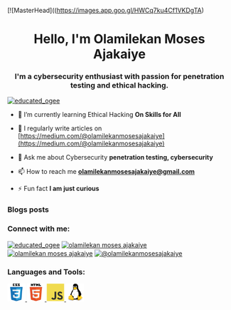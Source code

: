 [![MasterHead]((https://images.app.goo.gl/HWCq7ku4Cf1VKDgTA)
<h1 align="center">Hello, I'm Olamilekan Moses Ajakaiye</h1>
<h3 align="center">I'm a cybersecurity enthusiast with passion for penetration testing and ethical hacking.</h3>

<p align="left"> <a href="https://twitter.com/educated_ogee" target="blank"><img src="https://img.shields.io/twitter/follow/educated_ogee?logo=twitter&style=for-the-badge" alt="educated_ogee" /></a> </p>

- 🌱 I’m currently learning Ethical Hacking **On Skills for All**

- 📝 I regularly write articles on [https://medium.com/@olamilekanmosesajakaiye](https://medium.com/@olamilekanmosesajakaiye)

- 💬 Ask me about Cybersecurity **penetration testing, cybersecurity**

- 📫 How to reach me **olamilekanmosesajakaiye@gmail.com**

- ⚡ Fun fact **I am just curious**

### Blogs posts
<!-- BLOG-POST-LIST:START -->
<!-- BLOG-POST-LIST:END -->

<h3 align="left">Connect with me:</h3>
<p align="left">
<a href="https://twitter.com/educated_ogee" target="blank"><img align="center" src="https://raw.githubusercontent.com/rahuldkjain/github-profile-readme-generator/master/src/images/icons/Social/twitter.svg" alt="educated_ogee" height="30" width="40" /></a>
<a href="https://linkedin.com/in/olamilekan moses ajakaiye" target="blank"><img align="center" src="https://raw.githubusercontent.com/rahuldkjain/github-profile-readme-generator/master/src/images/icons/Social/linked-in-alt.svg" alt="olamilekan moses ajakaiye" height="30" width="40" /></a>
<a href="https://fb.com/olamilekan moses ajakaiye" target="blank"><img align="center" src="https://raw.githubusercontent.com/rahuldkjain/github-profile-readme-generator/master/src/images/icons/Social/facebook.svg" alt="olamilekan moses ajakaiye" height="30" width="40" /></a>
<a href="https://medium.com/@olamilekanmosesajakaiye" target="blank"><img align="center" src="https://raw.githubusercontent.com/rahuldkjain/github-profile-readme-generator/master/src/images/icons/Social/medium.svg" alt="@olamilekanmosesajakaiye" height="30" width="40" /></a>
</p>

<h3 align="left">Languages and Tools:</h3>
<p align="left"> <a href="https://www.w3schools.com/css/" target="_blank" rel="noreferrer"> <img src="https://raw.githubusercontent.com/devicons/devicon/master/icons/css3/css3-original-wordmark.svg" alt="css3" width="40" height="40"/> </a> <a href="https://www.w3.org/html/" target="_blank" rel="noreferrer"> <img src="https://raw.githubusercontent.com/devicons/devicon/master/icons/html5/html5-original-wordmark.svg" alt="html5" width="40" height="40"/> </a> <a href="https://developer.mozilla.org/en-US/docs/Web/JavaScript" target="_blank" rel="noreferrer"> <img src="https://raw.githubusercontent.com/devicons/devicon/master/icons/javascript/javascript-original.svg" alt="javascript" width="40" height="40"/> </a> <a href="https://www.linux.org/" target="_blank" rel="noreferrer"> <img src="https://raw.githubusercontent.com/devicons/devicon/master/icons/linux/linux-original.svg" alt="linux" width="40" height="40"/> </a> </p>
